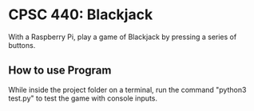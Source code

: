 # CPSC 440: Blackjack
With a Raspberry Pi, play a game of Blackjack by pressing a series of buttons.

## How to use Program
While inside the project folder on a terminal, run the command "python3 test.py" to test the game with console inputs.
